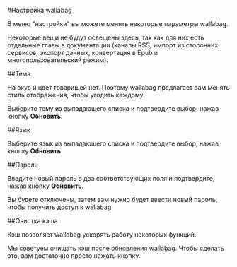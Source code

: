 #Настройка wallabag  

В меню "настройки" вы можете менять некоторые параметры wallabag. 

Некоторые вещи не будут освещены здесь, так как для них есть отдельные главы в документации (каналы RSS, импорт из сторонних сервисов, экспорт данных, конвертация в Epub и многопользовательский режим).

##Тема

На вкус и цвет товарищей нет. Поэтому wallabag предлагает вам менять стиль отображения, чтобы угодить каждому.

Выберите тему из выпадающего списка и подтвердите выбор, нажав кнопку **Обновить**.

##Язык

Выберите язык из выпадающего списка и подтвердите выбор, нажав кнопку **Обновить**.

##Пароль

Введите новый пароль в два соответствующих поля и подтвердите, нажав кнопку **Обновить**.

Вы будете отключены, затем вам нужно будет ввести новый пароль, чтобы получить доступ к wallabag.

##Очистка кэша

Кэш позволяет wallabag ускорять работу некоторых функций.

Мы советуем очищать кэш после обновления wallabag. Чтобы сделать это, вам достаточно просто нажать кнопку.
